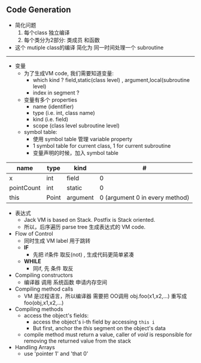 

## Code Generation

 - 简化问题
    1. 每个class 独立编译
    2. 每个类分为2部分: 类成员 和函数
 - 这个 mutiple class的编译 简化为 同一时间处理一个 subroutine
 
---

 - 变量
    - 为了生成VM code, 我们需要知道变量:
        - which kind ?  field,static(class level) ,  argument,local(subroutine level)
        - index in segment ?
    - 变量有多个 properties
        - name (identifier)
        - type (i.e. int, class name)
        - kind (i.e. field)
        - scope (class level subroutine level)
    - symbol table:
        - 使用 symbol table 管理 variable property
        - 1 symbol table for current class, 1 for current subroutine
        - 变量声明的时候，加入 symbol table 


 name | type | kind | #
--- | --- | --- | ---
x | int | field | 0
pointCount | int | static | 0
this  |	Point | argument | 0 (argument 0 in every method)


 - 表达式
    - Jack VM is based on Stack.  Postfix is Stack oriented.
    - 所以，后序遍历  parse tree 生成表达式的 VM code.
 - Flow of Control
    - 同时生成 VM label 用于跳转
    - **IF** 
        - 先把 if条件 取反(not) , 生成代码更简单紧凑
    - **WHILE**
        - 同if, 先 条件 取反
 - Compiling constructors
    - 编译器 调用 系统函数 申请内存空间
 - Compiling method calls
    - VM 是过程语言，所以编译器 需要把 OO调用 obj.foo(x1,x2,...) 重写成 foo(obj,x1,x2,...)
 - Compiling methods
    - access the object's fields:  
        - access the object's i-th field by accessing `this i`
        - But first, anchor the *this* segment on the object's data
    - compile method must return a value, caller of *void*  is responsible for removing the returned value from the stack
 - Handling Arrays
    - use 'pointer 1' and 'that 0'


    



